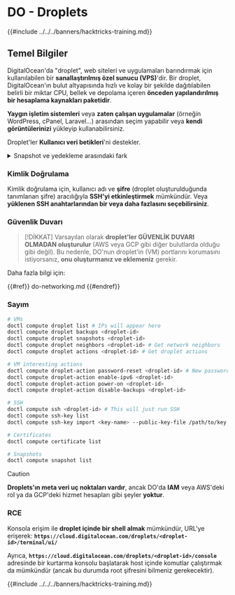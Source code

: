# DO - Droplets

{{#include ../../../banners/hacktricks-training.md}}

## Temel Bilgiler

DigitalOcean'da "droplet", web siteleri ve uygulamaları barındırmak için kullanılabilen bir **sanallaştırılmış özel sunucu (VPS)**'dir. Bir droplet, DigitalOcean'ın bulut altyapısında hızlı ve kolay bir şekilde dağıtılabilen belirli bir miktar CPU, bellek ve depolama içeren **önceden yapılandırılmış bir hesaplama kaynakları paketidir**.

**Yaygın işletim sistemleri** veya **zaten çalışan uygulamalar** (örneğin WordPress, cPanel, Laravel...) arasından seçim yapabilir veya **kendi görüntülerinizi** yükleyip kullanabilirsiniz.

Droplet'ler **Kullanıcı veri betikleri**'ni destekler.

<details>

<summary>Snapshot ve yedekleme arasındaki fark</summary>

DigitalOcean'da, bir snapshot, bir Droplet'in diskine ait zaman noktası kopyasıdır. Snapshot alındığı anda Droplet'in diskindeki durumu, işletim sistemi, kurulu uygulamalar ve disk üzerindeki tüm dosyalar ve veriler dahil olmak üzere yakalar.

Snapshot'lar, orijinal Droplet ile aynı yapılandırmaya sahip yeni Droplet'ler oluşturmak veya bir Droplet'i snapshot alındığı zamandaki duruma geri yüklemek için kullanılabilir. Snapshot'lar, DigitalOcean'ın nesne depolama hizmetinde saklanır ve artımlıdır, yani yalnızca son snapshot'tan bu yana yapılan değişiklikler saklanır. Bu, onları kullanmak için verimli ve depolamak için maliyet etkin hale getirir.

Diğer yandan, bir yedekleme, bir Droplet'in işletim sistemi, kurulu uygulamalar, dosyalar ve veriler ile birlikte, Droplet'in ayarları ve meta verilerini de içeren tam bir kopyasıdır. Yedeklemeler genellikle düzenli bir takvimde gerçekleştirilir ve belirli bir zaman noktasında bir Droplet'in tüm durumunu yakalar.

Snapshot'ların aksine, yedeklemeler sıkıştırılmış ve şifrelenmiş bir formatta saklanır ve DigitalOcean'ın altyapısından uzak bir konuma güvenli bir şekilde aktarılır. Bu, yedeklemeleri felaket kurtarma için ideal hale getirir, çünkü veri kaybı veya diğer felaket olayları durumunda geri yüklenebilecek bir Droplet'in tam bir kopyasını sağlar.

Özetle, snapshot'lar bir Droplet'in diskine ait zaman noktası kopyalarıdır, yedeklemeler ise bir Droplet'in, ayarları ve meta verileri dahil olmak üzere tam kopyalarıdır. Snapshot'lar DigitalOcean'ın nesne depolama hizmetinde saklanırken, yedeklemeler DigitalOcean'ın altyapısından uzak bir konuma aktarılır. Hem snapshot'lar hem de yedeklemeler bir Droplet'i geri yüklemek için kullanılabilir, ancak snapshot'lar kullanmak ve depolamak için daha verimlidir, yedeklemeler ise felaket kurtarma için daha kapsamlı bir yedekleme çözümü sunar.

</details>

### Kimlik Doğrulama

Kimlik doğrulama için, kullanıcı adı ve **şifre** (droplet oluşturulduğunda tanımlanan şifre) aracılığıyla **SSH'yi etkinleştirmek** mümkündür. Veya **yüklenen SSH anahtarlarından bir veya daha fazlasını seçebilirsiniz**.

### Güvenlik Duvarı

> [!DİKKAT]
> Varsayılan olarak **droplet'ler GÜVENLİK DUVARI OLMADAN oluşturulur** (AWS veya GCP gibi diğer bulutlarda olduğu gibi değil). Bu nedenle, DO'nun droplet'in (VM) portlarını korumasını istiyorsanız, **onu oluşturmanız ve eklemeniz** gerekir.

Daha fazla bilgi için:

{{#ref}}
do-networking.md
{{#endref}}

### Sayım
```bash
# VMs
doctl compute droplet list # IPs will appear here
doctl compute droplet backups <droplet-id>
doctl compute droplet snapshots <droplet-id>
doctl compute droplet neighbors <droplet-id> # Get network neighbors
doctl compute droplet actions <droplet-id> # Get droplet actions

# VM interesting actions
doctl compute droplet-action password-reset <droplet-id> # New password is emailed to the user
doctl compute droplet-action enable-ipv6 <droplet-id>
doctl compute droplet-action power-on <droplet-id>
doctl compute droplet-action disable-backups <droplet-id>

# SSH
doctl compute ssh <droplet-id> # This will just run SSH
doctl compute ssh-key list
doctl compute ssh-key import <key-name> --public-key-file /path/to/key.pub

# Certificates
doctl compute certificate list

# Snapshots
doctl compute snapshot list
```
> [!CAUTION]
> **Droplets'ın meta veri uç noktaları vardır**, ancak DO'da **IAM** veya AWS'deki rol ya da GCP'deki hizmet hesapları gibi şeyler **yoktur**.

### RCE

Konsola erişim ile **droplet içinde bir shell almak** mümkündür, URL'ye erişerek: **`https://cloud.digitalocean.com/droplets/<droplet-id>/terminal/ui/`**

Ayrıca, **`https://cloud.digitalocean.com/droplets/<droplet-id>/console`** adresinde bir kurtarma konsolu başlatarak host içinde komutlar çalıştırmak da mümkündür (ancak bu durumda root şifresini bilmeniz gerekecektir).

{{#include ../../../banners/hacktricks-training.md}}
